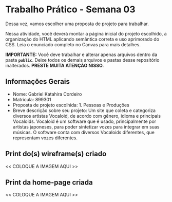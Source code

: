 # Trabalho Prático - Semana 03

Dessa vez, vamos escolher uma proposta de projeto para trabalhar.

Nessa atividade, você deverá montar a página inicial do projeto escolhido, a organização do HTML aplicando semântica correta e uso aprimorado do CSS. Leia o enunciado completo no Canvas para mais detalhes.

**IMPORTANTE:** Você deve trabalhar e alterar apenas arquivos dentro da pasta **`public`**. Deixe todos os demais arquivos e pastas desse repositório inalterados. **PRESTE MUITA ATENÇÃO NISSO.**

## Informações Gerais

- Nome: Gabriel Katahira Cordeiro
- Matricula: 899301
- Proposta de projeto escolhida: 1. Pessoas e Produções
- Breve descrição sobre seu projeto: Um site que coleta e categoriza diversos artistas Vocaloid, de acordo com gênero, idioma e principais Vocaloids. Vocaloid é um software que é usado, principalmente por artistas japoneses, para poder sintetizar vozes para integrar em suas músicas. O software conta com diversos Vocaloids diferentes, que representam vozes diferentes.


## Print do(s) wireframe(s) criado

<<  COLOQUE A IMAGEM AQUI >>


## Print da home-page criada

<<  COLOQUE A IMAGEM AQUI >>
